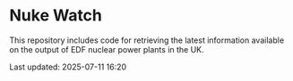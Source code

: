 # Nuke Watch

This repository includes code for retrieving the latest information available on the output of EDF nuclear power plants in the UK.

Last updated: 2025-07-11 16:20